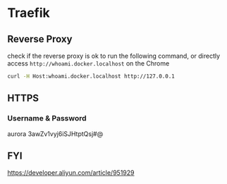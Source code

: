 # Traefik

## Reverse Proxy

check if the reverse proxy is ok to run the following command,
or directly access `http://whoami.docker.localhost` on the Chrome
```bash
curl -H Host:whoami.docker.localhost http://127.0.0.1
```

## HTTPS
### Username & Password
aurora
3awZv1vyj6iSJHtptQsj#@

## FYI
https://developer.aliyun.com/article/951929
